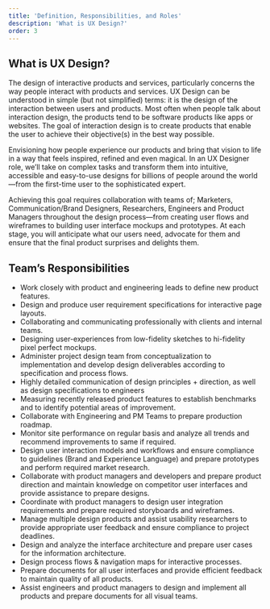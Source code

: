 ```yaml
---
title: 'Definition, Responsibilities, and Roles'
description: 'What is UX Design?'
order: 3
---
```


## What is UX Design?

The design of interactive products and services, particularly concerns the way people interact with products and services.
UX Design can be understood in simple (but not simplified) terms: it is the design of the interaction between users and products. Most often when people talk about interaction design, the products tend to be software products like apps or websites. The goal of interaction design is to create products that enable the user to achieve their objective(s) in the best way possible.

Envisioning how people experience our products and bring that vision to life in a way that feels inspired, refined and even magical. In an UX Designer role, we’ll take on complex tasks and transform them into intuitive, accessible and easy-to-use designs for billions of people around the world—from the first-time user to the sophisticated expert.

Achieving this goal requires collaboration with teams of; Marketers, Communication/Brand Designers, Researchers, Engineers and Product Managers throughout the design process—from creating user flows and wireframes to building user interface mockups and prototypes. At each stage, you will anticipate what our users need, advocate for them and ensure that the final product surprises and delights them.

## Team’s Responsibilities

-   Work closely with product and engineering leads to define new product features.
-   Design and produce user requirement specifications for interactive page layouts.
-   Collaborating and communicating professionally with clients and internal teams.
-   Designing user-experiences from low-fidelity sketches to hi-fidelity pixel perfect mockups.
-   Administer project design team from conceptualization to implementation and develop design deliverables according to specification and process flows.
-   Highly detailed communication of design principles + direction, as well as design specifications to engineers
-   Measuring recently released product features to establish benchmarks and to identify potential areas of improvement.
-   Collaborate with Engineering and PM Teams to prepare production roadmap.
-   Monitor site performance on regular basis and analyze all trends and recommend improvements to same if required.
-   Design user interaction models and workflows and ensure compliance to guidelines (Brand and Experience Language) and prepare prototypes and perform required market research.
-   Collaborate with product managers and developers and prepare product direction and maintain knowledge on competitor user interfaces and provide assistance to prepare designs.
-   Coordinate with product managers to design user integration requirements and prepare required storyboards and wireframes.
-   Manage multiple design products and assist usability researchers to provide appropriate user feedback and ensure compliance to project deadlines.
-   Design and analyze the interface architecture and prepare user cases for the information architecture.
-   Design process flows & navigation maps for interactive processes.
-   Prepare documents for all user interfaces and provide efficient feedback to maintain quality of all products.
-   Assist engineers and product managers to design and implement all products and prepare documents for all visual teams.
